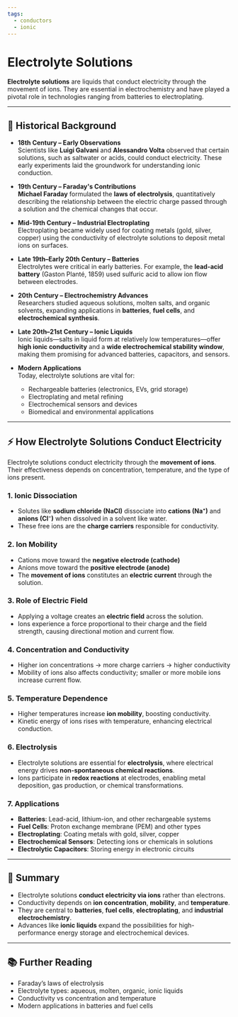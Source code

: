 ```yaml
---
tags:
  - conductors
  - ionic
---
```


# Electrolyte Solutions

**Electrolyte solutions** are liquids that conduct electricity through the movement of ions. They are essential in electrochemistry and have played a pivotal role in technologies ranging from batteries to electroplating.

---

## 📜 Historical Background

- **18th Century – Early Observations**  
  Scientists like **Luigi Galvani** and **Alessandro Volta** observed that certain solutions, such as saltwater or acids, could conduct electricity. These early experiments laid the groundwork for understanding ionic conduction.

- **19th Century – Faraday's Contributions**  
  **Michael Faraday** formulated the **laws of electrolysis**, quantitatively describing the relationship between the electric charge passed through a solution and the chemical changes that occur.  

- **Mid-19th Century – Industrial Electroplating**  
  Electroplating became widely used for coating metals (gold, silver, copper) using the conductivity of electrolyte solutions to deposit metal ions on surfaces.

- **Late 19th–Early 20th Century – Batteries**  
  Electrolytes were critical in early batteries. For example, the **lead-acid battery** (Gaston Planté, 1859) used sulfuric acid to allow ion flow between electrodes.

- **20th Century – Electrochemistry Advances**  
  Researchers studied aqueous solutions, molten salts, and organic solvents, expanding applications in **batteries**, **fuel cells**, and **electrochemical synthesis**.

- **Late 20th–21st Century – Ionic Liquids**  
  Ionic liquids—salts in liquid form at relatively low temperatures—offer **high ionic conductivity** and a **wide electrochemical stability window**, making them promising for advanced batteries, capacitors, and sensors.

- **Modern Applications**  
  Today, electrolyte solutions are vital for:
  - Rechargeable batteries (electronics, EVs, grid storage)  
  - Electroplating and metal refining  
  - Electrochemical sensors and devices  
  - Biomedical and environmental applications

---

## ⚡ How Electrolyte Solutions Conduct Electricity

Electrolyte solutions conduct electricity through the **movement of ions**. Their effectiveness depends on concentration, temperature, and the type of ions present.

### 1. Ionic Dissociation
- Solutes like **sodium chloride (NaCl)** dissociate into **cations (Na⁺)** and **anions (Cl⁻)** when dissolved in a solvent like water.  
- These free ions are the **charge carriers** responsible for conductivity.

### 2. Ion Mobility
- Cations move toward the **negative electrode (cathode)**  
- Anions move toward the **positive electrode (anode)**  
- The **movement of ions** constitutes an **electric current** through the solution.

### 3. Role of Electric Field
- Applying a voltage creates an **electric field** across the solution.  
- Ions experience a force proportional to their charge and the field strength, causing directional motion and current flow.

### 4. Concentration and Conductivity
- Higher ion concentrations → more charge carriers → higher conductivity  
- Mobility of ions also affects conductivity; smaller or more mobile ions increase current flow.

### 5. Temperature Dependence
- Higher temperatures increase **ion mobility**, boosting conductivity.  
- Kinetic energy of ions rises with temperature, enhancing electrical conduction.

### 6. Electrolysis
- Electrolyte solutions are essential for **electrolysis**, where electrical energy drives **non-spontaneous chemical reactions**.  
- Ions participate in **redox reactions** at electrodes, enabling metal deposition, gas production, or chemical transformations.

### 7. Applications
- **Batteries**: Lead-acid, lithium-ion, and other rechargeable systems  
- **Fuel Cells**: Proton exchange membrane (PEM) and other types  
- **Electroplating**: Coating metals with gold, silver, copper  
- **Electrochemical Sensors**: Detecting ions or chemicals in solutions  
- **Electrolytic Capacitors**: Storing energy in electronic circuits

---

## 🧭 Summary

- Electrolyte solutions **conduct electricity via ions** rather than electrons.  
- Conductivity depends on **ion concentration**, **mobility**, and **temperature**.  
- They are central to **batteries**, **fuel cells**, **electroplating**, and **industrial electrochemistry**.  
- Advances like **ionic liquids** expand the possibilities for high-performance energy storage and electrochemical devices.

---

## 📚 Further Reading

- Faraday’s laws of electrolysis  
- Electrolyte types: aqueous, molten, organic, ionic liquids  
- Conductivity vs concentration and temperature  
- Modern applications in batteries and fuel cells
